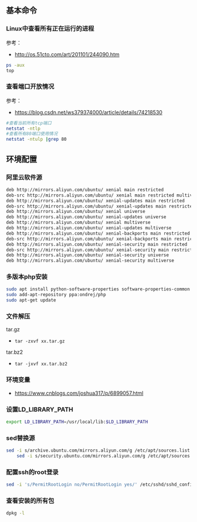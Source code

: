 ## 基本命令

### Linux中查看所有正在运行的进程
参考：
- http://os.51cto.com/art/201101/244090.htm

```bash
ps -aux
top
```

### 查看端口开放情况
参考：
- https://blog.csdn.net/ws379374000/article/details/74218530
  
```bash
#查看当前所有tcp端口
netstat -ntlp   
#查看所有80端口使用情况
netstat -ntulp |grep 80   
```

## 环境配置

### 阿里云软件源
```bash
deb http://mirrors.aliyun.com/ubuntu/ xenial main restricted
deb-src http://mirrors.aliyun.com/ubuntu/ xenial main restricted multiverse universe #Added by software-properties
deb http://mirrors.aliyun.com/ubuntu/ xenial-updates main restricted
deb-src http://mirrors.aliyun.com/ubuntu/ xenial-updates main restricted multiverse universe #Added by software-properties
deb http://mirrors.aliyun.com/ubuntu/ xenial universe
deb http://mirrors.aliyun.com/ubuntu/ xenial-updates universe
deb http://mirrors.aliyun.com/ubuntu/ xenial multiverse
deb http://mirrors.aliyun.com/ubuntu/ xenial-updates multiverse
deb http://mirrors.aliyun.com/ubuntu/ xenial-backports main restricted universe multiverse
deb-src http://mirrors.aliyun.com/ubuntu/ xenial-backports main restricted universe multiverse #Added by software-properties
deb http://mirrors.aliyun.com/ubuntu/ xenial-security main restricted
deb-src http://mirrors.aliyun.com/ubuntu/ xenial-security main restricted multiverse universe #Added by software-properties
deb http://mirrors.aliyun.com/ubuntu/ xenial-security universe
deb http://mirrors.aliyun.com/ubuntu/ xenial-security multiverse
```

### 多版本php安装
```bash
sudo apt install python-software-properties software-properties-common
sudo add-apt-repository ppa:ondrej/php
sudo apt-get update
```

### 文件解压

tar.gz
- `tar -zxvf xx.tar.gz`

tar.bz2
- `tar -jxvf xx.tar.bz2`


### 环境变量
- https://www.cnblogs.com/joshua317/p/6899057.html

### 设置LD_LIBRARY_PATH
```bash
export LD_LIBRARY_PATH=/usr/local/lib:$LD_LIBRARY_PATH
```

### sed替换源
```bash
sed -i s/archive.ubuntu.com/mirrors.aliyun.com/g /etc/apt/sources.list &&\
    sed -i s/security.ubuntu.com/mirrors.aliyun.com/g /etc/apt/sources.list
```

### 配置ssh的root登录
```bash
sed -i 's/PermitRootLogin no/PermitRootLogin yes/' /etc/sshd/sshd_config
```

### 查看安装的所有包
```bash
dpkg -l
```
